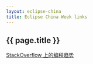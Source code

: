 ```yaml
---
layout: eclipse-china
title: Eclipse China Week links
---
```


## {{ page.title }}

[StackOverflow 上的编程趋势](http://www.iteye.com/news/28017)
